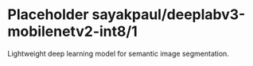 # Placeholder sayakpaul/deeplabv3-mobilenetv2-int8/1
Lightweight deep learning model for semantic image segmentation.

<!-- module-type: image-segmentation -->
<!-- task: image-segmentation -->
<!-- network-architecture: deeplab-mobilenetv2-coco-voc-trainval -->
<!-- dataset: pascal-voc-2012 -->
<!-- fine-tunable: false -->
<!-- language: en -->
<!-- license: Apache-2.0 -->
